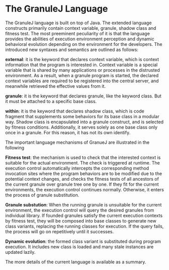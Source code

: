 The GranuleJ Language
========

The GranuleJ language is built on top of Java. The extended language constructs primarily  contain context variable, granule, shadow class and fitness test. The most preeminent peculiarity of it is that the language provides the abilities of execution environment perception and dynamic behavioral evolution depending on the environment for the developers. The introduced new syntaxes and semantics are outlined as follows:

**external**: it is the keyword that declares context variable, which is context information that the program is interested in. Context variable is a special variable that is shared by many applications or processes in the distrusted environment. As a result, when a granule program is started, the declared context variables are required to be registered into the central server, and meanwhile retrieved the effective values from it.

**granule**: it is the keyword that declares granule, like the keyword class. But it must be attached to a specific base class.

**within**: it is the keyword that declares shadow class, which is code fragment that supplements some behaviors for its base class in a modular way. Shadow class is encapsulated into a granule construct, and is selected by fitness conditions. Additionally, it serves solely as one base class only once in a granule. For this reason, it has not its own identify.

The important language mechanisms of GranueJ are illustrated in the following

**Fitness test**: the mechanism is used to check that the interested context is suitable for the actual environment. The check is triggered at runtime. The execution control automatically intercepts the corresponding method invocation sites where the program behaviors are to be modified due to the potential context changes, and checks the fitness tests of all ancestors of the current granule over granule tree one by one. If they fit for the current environments, the execution control continues normally. Otherwise, it enters the process of granule substitution.

**Granule substution**: When the running granule is unsuitable for the current environment, the execution control will query the desired granules from individual library. If founded granules satisfy the current execution contexts by fitness test, they will be composed into base classes to generate new class variants, replacing the running classes for execution. If the query fails, the process will go on repetitively until it successes.

**Dynamic evolution**: the formed class variant is substituted during program execution. It includes new class is loaded and many stale instances are updated lazily.

The more details of the current language is available as a summary.
